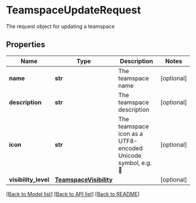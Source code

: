 # TeamspaceUpdateRequest

The request object for updating a teamspace

## Properties

| Name                 | Type                                              | Description                                                  | Notes      |
| -------------------- | ------------------------------------------------- | ------------------------------------------------------------ | ---------- |
| **name**             | **str**                                           | The teamspace name                                           | [optional] |
| **description**      | **str**                                           | The teamspace description                                    | [optional] |
| **icon**             | **str**                                           | The teamspace icon as a UTF8-encoded Unicode symbol, e.g. 🚀 | [optional] |
| **visibility_level** | [**TeamspaceVisibility**](TeamspaceVisibility.md) |                                                              | [optional] |

[[Back to Model list]](../README.md#documentation-for-models) [[Back to API list]](../README.md#documentation-for-api-endpoints) [[Back to README]](../README.md)
